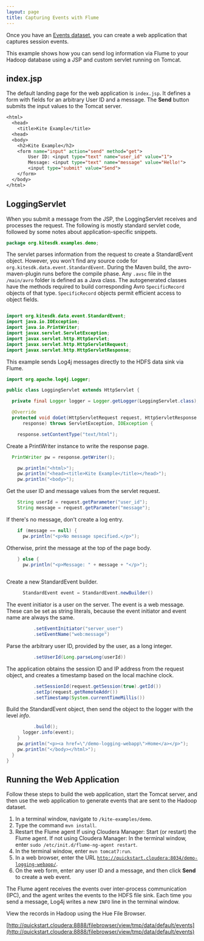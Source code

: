 ```yaml
---
layout: page
title: Capturing Events with Flume
---
```


Once you have an [Events dataset][events], you can create a web application that captures session events.

This example shows how you can send log information via Flume to your Hadoop database using a JSP and custom servlet running on Tomcat.

[events]:{{site.baseurl}}/tutorials/create-events-dataset.html

## index.jsp

The default landing page for the web application is `index.jsp`. It defines a form with fields for an arbitrary User ID and a message. The __Send__ button submits the input values to the Tomcat server.

```JSP
<html>
  <head>
    <title>Kite Example</title>
  <head>
  <body>
    <h2>Kite Example</h2>
    <form name="input" action="send" method="get">
        User ID: <input type="text" name="user_id" value="1">
        Message: <input type="text" name="message" value="Hello!">
        <input type="submit" value="Send">
    </form>
  </body>
</html>
```

## LoggingServlet

When you submit a message from the JSP, the LoggingServlet receives and processes the request. The following is mostly standard servlet code, followed by some notes about application-specific snippets.

```Java
package org.kitesdk.examples.demo;
```

The servlet parses information from the request to create a StandardEvent object. However, you won't find any source code for `org.kitesdk.data.event.StandardEvent`. During the Maven build, the avro-maven-plugin runs before the compile phase. Any `.avsc` file in the `/main/avro` folder is defined as a Java class. The autogenerated classes have  the methods required to build corresponding Avro `SpecificRecord` objects of that type. `SpecificRecord` objects permit efficient access to object fields.

```Java

import org.kitesdk.data.event.StandardEvent;
import java.io.IOException;
import java.io.PrintWriter;
import javax.servlet.ServletException;
import javax.servlet.http.HttpServlet;
import javax.servlet.http.HttpServletRequest;
import javax.servlet.http.HttpServletResponse;

```

This example sends Log4j messages directly to the HDFS data sink via Flume.

```Java
import org.apache.log4j.Logger;

public class LoggingServlet extends HttpServlet {

  private final Logger logger = Logger.getLogger(LoggingServlet.class);

  @Override
  protected void doGet(HttpServletRequest request, HttpServletResponse
      response) throws ServletException, IOException {

    response.setContentType("text/html");
```    

Create a PrintWriter instance to write the response page.

```Java
  PrintWriter pw = response.getWriter();

    pw.println("<html>");
    pw.println("<head><title>Kite Example</title></head>");
    pw.println("<body>");
```

Get the user ID and message values from the servlet request.

```Java
    String userId = request.getParameter("user_id");
    String message = request.getParameter("message");
```

If there's no message, don't create a log entry.

```Java
    if (message == null) {
      pw.println("<p>No message specified.</p>");

```

Otherwise, print the message at the top of the page body.

```Java
    } else {
      pw.println("<p>Message: " + message + "</p>");
      
```

Create a new StandardEvent builder.

```Java
      StandardEvent event = StandardEvent.newBuilder()
```
The event initiator is a user on the server. The event is a web message. These can be set as string literals, because the event initiator and event name are always the same.

```Java
          .setEventInitiator("server_user")
          .setEventName("web:message")
```

Parse the arbitrary user ID, provided by the user, as a long integer.

```Java
          .setUserId(Long.parseLong(userId))

```

The application obtains the session ID and IP address from the request object, and creates a timestamp based on the local machine clock.

```Java
          .setSessionId(request.getSession(true).getId())
          .setIp(request.getRemoteAddr())
          .setTimestamp(System.currentTimeMillis())
```

Build the StandardEvent object, then send the object to the logger with the level _info_.

```Java
          .build();
      logger.info(event);
    }
    pw.println("<p><a href=\"/demo-logging-webapp\">Home</a></p>");
    pw.println("</body></html>");
  }
}
```

## Running the Web Application

Follow these steps to build the web application, start the Tomcat server, and then use the web application to generate events that are sent to the Hadoop dataset.

1. In a terminal window, navigate to `/kite-examples/demo`.
1. Type the command `mvn install`.
1. Restart the Flume agent
  If using Cloudera Manager: Start (or restart) the Flume agent.
  If not using Cloudera Manager: In the terminal window, enter  `sudo /etc/init.d/flume-ng-agent restart`.
1. In the terminal window, enter `mvn tomcat7:run`.
1. In a web browser, enter the URL [`http://quickstart.cloudera:8034/demo-logging-webapp/`][logging-app].
1. On the web form, enter any user ID and a message, and then click **Send** to create a web event. 

The Flume agent receives the events over inter-process communication (IPC), and the agent writes the events to the HDFS file sink. Each time you send a message, Log4j writes a new `INFO` line in the terminal window.

View the records in Hadoop using the Hue File Browser.

[http://quickstart.cloudera:8888/filebrowser/view/tmp/data/default/events](http://quickstart.cloudera:8888/filebrowser/view/tmp/data/default/events)

[logging-app]:http://quickstart.cloudera:8034/demo-logging-webapp/
